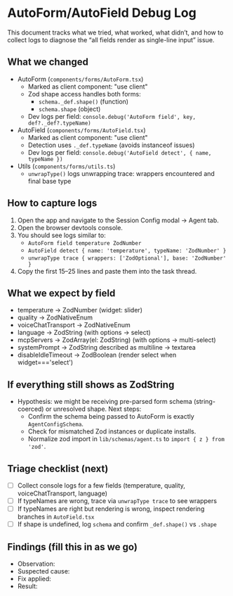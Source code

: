 # AutoForm/AutoField Debug Log

This document tracks what we tried, what worked, what didn’t, and how to collect logs to diagnose the “all fields render as single-line input” issue.

## What we changed

- AutoForm (`components/forms/AutoForm.tsx`)
  - Marked as client component: "use client"
  - Zod shape access handles both forms:
    - `schema._def.shape()` (function)
    - `schema.shape` (object)
  - Dev logs per field: `console.debug('AutoForm field', key, def?._def?.typeName)`
- AutoField (`components/forms/AutoField.tsx`)
  - Marked as client component: "use client"
  - Detection uses `._def.typeName` (avoids instanceof issues)
  - Dev logs per field: `console.debug('AutoField detect', { name, typeName })`
- Utils (`components/forms/utils.ts`)
  - `unwrapType()` logs unwrapping trace: wrappers encountered and final base type

## How to capture logs

1) Open the app and navigate to the Session Config modal → Agent tab.
2) Open the browser devtools console.
3) You should see logs similar to:
   - `AutoForm field temperature ZodNumber`
   - `AutoField detect { name: 'temperature', typeName: 'ZodNumber' }`
   - `unwrapType trace { wrappers: ['ZodOptional'], base: 'ZodNumber' }`
4) Copy the first 15–25 lines and paste them into the task thread.

## What we expect by field

- temperature → ZodNumber (widget: slider)
- quality → ZodNativeEnum
- voiceChatTransport → ZodNativeEnum
- language → ZodString (with options → select)
- mcpServers → ZodArray(el: ZodString) (with options → multi-select)
- systemPrompt → ZodString described as multiline → textarea
- disableIdleTimeout → ZodBoolean (render select when widget==='select')

## If everything still shows as ZodString

- Hypothesis: we might be receiving pre-parsed form schema (string-coerced) or unresolved shape. Next steps:
  - Confirm the schema being passed to AutoForm is exactly `AgentConfigSchema`.
  - Check for mismatched Zod instances or duplicate installs.
  - Normalize zod import in `lib/schemas/agent.ts` to `import { z } from 'zod'`.

## Triage checklist (next)

- [ ] Collect console logs for a few fields (temperature, quality, voiceChatTransport, language)
- [ ] If typeNames are wrong, trace via `unwrapType trace` to see wrappers
- [ ] If typeNames are right but rendering is wrong, inspect rendering branches in `AutoField.tsx`
- [ ] If shape is undefined, log `schema` and confirm `_def.shape()` vs `.shape`

## Findings (fill this in as we go)

- Observation:
- Suspected cause:
- Fix applied:
- Result:

